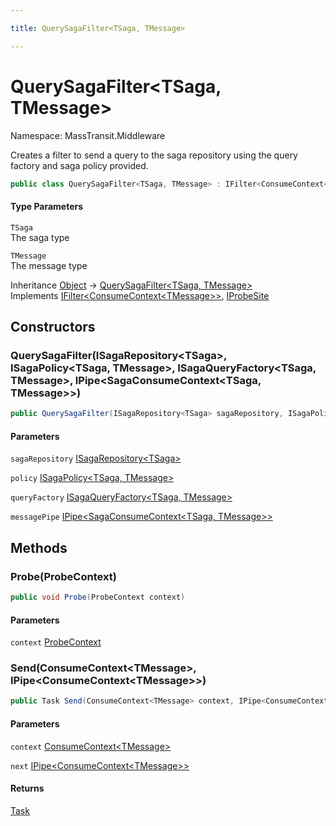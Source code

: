 ```yaml
---

title: QuerySagaFilter<TSaga, TMessage>

---
```


# QuerySagaFilter\<TSaga, TMessage\>

Namespace: MassTransit.Middleware

Creates a filter to send a query to the saga repository using the query factory and saga policy provided.

```csharp
public class QuerySagaFilter<TSaga, TMessage> : IFilter<ConsumeContext<TMessage>>, IProbeSite
```

#### Type Parameters

`TSaga`<br/>
The saga type

`TMessage`<br/>
The message type

Inheritance [Object](https://learn.microsoft.com/en-us/dotnet/api/system.object) → [QuerySagaFilter\<TSaga, TMessage\>](../masstransit-middleware/querysagafilter-2)<br/>
Implements [IFilter\<ConsumeContext\<TMessage\>\>](../../masstransit-abstractions/masstransit/ifilter-1), [IProbeSite](../../masstransit-abstractions/masstransit/iprobesite)

## Constructors

### **QuerySagaFilter(ISagaRepository\<TSaga\>, ISagaPolicy\<TSaga, TMessage\>, ISagaQueryFactory\<TSaga, TMessage\>, IPipe\<SagaConsumeContext\<TSaga, TMessage\>\>)**

```csharp
public QuerySagaFilter(ISagaRepository<TSaga> sagaRepository, ISagaPolicy<TSaga, TMessage> policy, ISagaQueryFactory<TSaga, TMessage> queryFactory, IPipe<SagaConsumeContext<TSaga, TMessage>> messagePipe)
```

#### Parameters

`sagaRepository` [ISagaRepository\<TSaga\>](../../masstransit-abstractions/masstransit/isagarepository-1)<br/>

`policy` [ISagaPolicy\<TSaga, TMessage\>](../../masstransit-abstractions/masstransit/isagapolicy-2)<br/>

`queryFactory` [ISagaQueryFactory\<TSaga, TMessage\>](../../masstransit-abstractions/masstransit/isagaqueryfactory-2)<br/>

`messagePipe` [IPipe\<SagaConsumeContext\<TSaga, TMessage\>\>](../../masstransit-abstractions/masstransit/ipipe-1)<br/>

## Methods

### **Probe(ProbeContext)**

```csharp
public void Probe(ProbeContext context)
```

#### Parameters

`context` [ProbeContext](../../masstransit-abstractions/masstransit/probecontext)<br/>

### **Send(ConsumeContext\<TMessage\>, IPipe\<ConsumeContext\<TMessage\>\>)**

```csharp
public Task Send(ConsumeContext<TMessage> context, IPipe<ConsumeContext<TMessage>> next)
```

#### Parameters

`context` [ConsumeContext\<TMessage\>](../../masstransit-abstractions/masstransit/consumecontext-1)<br/>

`next` [IPipe\<ConsumeContext\<TMessage\>\>](../../masstransit-abstractions/masstransit/ipipe-1)<br/>

#### Returns

[Task](https://learn.microsoft.com/en-us/dotnet/api/system.threading.tasks.task)<br/>
